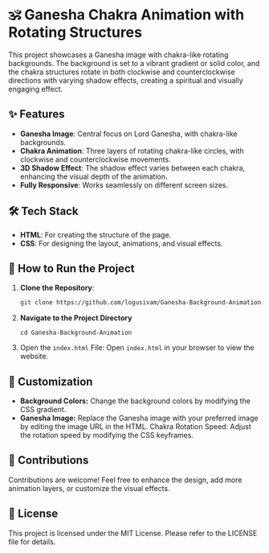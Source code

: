 # 🕉️ Ganesha Chakra Animation with Rotating Structures

This project showcases a Ganesha image with chakra-like rotating backgrounds. The background is set to a vibrant gradient or solid color, and the chakra structures rotate in both clockwise and counterclockwise directions with varying shadow effects, creating a spiritual and visually engaging effect.
  
## ✨ Features
 
- **Ganesha Image**: Central focus on Lord Ganesha, with chakra-like backgrounds.
- **Chakra Animation**: Three layers of rotating chakra-like circles, with clockwise and counterclockwise movements.
- **3D Shadow Effect**: The shadow effect varies between each chakra, enhancing the visual depth of the animation.
- **Fully Responsive**: Works seamlessly on different screen sizes. 

## 🛠️ Tech Stack

- **HTML**: For creating the structure of the page.
- **CSS**: For designing the layout, animations, and visual effects.

## 🚀 How to Run the Project

1. **Clone the Repository**:
   ```bash
   git clone https://github.com/logusivam/Ganesha-Background-Animation.git
   ```

2. **Navigate to the Project Directory**
   ```
   cd Ganesha-Background-Animation
   ```

3. Open the `index.html` File: Open `index.html` in your browser to view the website.

## 🎨 Customization
- **Background Colors:** Change the background colors by modifying the CSS gradient.
- **Ganesha Image:** Replace the Ganesha image with your preferred image by editing the image URL in the HTML.
Chakra Rotation Speed: Adjust the rotation speed by modifying the CSS keyframes.

## 🤝 Contributions
Contributions are welcome! Feel free to enhance the design, add more animation layers, or customize the visual effects.

## 📜 License
This project is licensed under the MIT License. Please refer to the LICENSE file for details.
